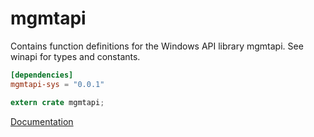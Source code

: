 # mgmtapi #
Contains function definitions for the Windows API library mgmtapi. See winapi for types and constants.

```toml
[dependencies]
mgmtapi-sys = "0.0.1"
```

```rust
extern crate mgmtapi;
```

[Documentation](https://retep998.github.io/doc/winapi/mgmtapi/)
